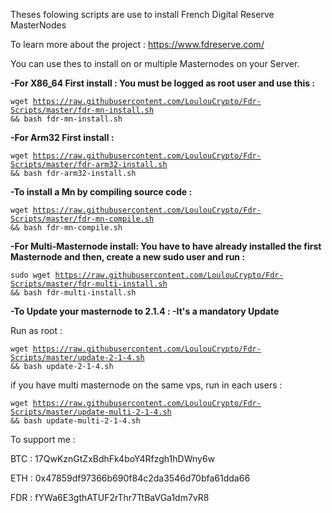 Theses folowing scripts are use to install French Digital Reserve MasterNodes

To learn more about the project : 
https://www.fdreserve.com/

You can use thes to install on or multiple Masternodes on your Server.

<b>-For X86_64 First install : 
You must be logged as root user and use this : </b>

<code>wget https://raw.githubusercontent.com/LoulouCrypto/Fdr-Scripts/master/fdr-mn-install.sh && bash fdr-mn-install.sh</code>

<b>-For Arm32 First install :</b>

<code>wget https://raw.githubusercontent.com/LoulouCrypto/Fdr-Scripts/master/fdr-arm32-install.sh && bash fdr-arm32-install.sh</code>

<b>-To install a Mn by compiling source code : </b>

<code>wget https://raw.githubusercontent.com/LoulouCrypto/Fdr-Scripts/master/fdr-mn-compile.sh && bash fdr-mn-compile.sh</code>

<b>-For Multi-Masternode install: 
You have to have already installed the first Masternode and then, create a new sudo user and run : </b>

<code>sudo wget https://raw.githubusercontent.com/LoulouCrypto/Fdr-Scripts/master/fdr-multi-install.sh && bash fdr-multi-install.sh</code>


<b>-To Update your masternode to 2.1.4 : </b>
<b>-It's a mandatory Update </b>


Run as root :

<code>wget https://raw.githubusercontent.com/LoulouCrypto/Fdr-Scripts/master/update-2-1-4.sh && bash update-2-1-4.sh</code>

if you have multi masternode on the same vps, run in each users : 

<code>wget https://raw.githubusercontent.com/LoulouCrypto/Fdr-Scripts/master/update-multi-2-1-4.sh && bash update-multi-2-1-4.sh</code>


To support me : 

BTC : 17QwKznGtZxBdhFk4boY4Rfzgh1hDWny6w

ETH : 0x47859df97366b690f84c2da3546d70bfa61dda66

FDR : fYWa6E3gthATUF2rThr7TtBaVGa1dm7vR8

